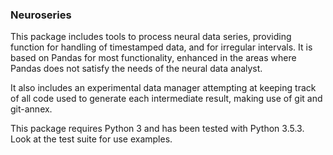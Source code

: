 ### Neuroseries

This package includes tools to process neural data series,
providing function for handling of timestamped data, and for irregular 
intervals. It is based on Pandas for most functionality, enhanced in the 
areas where Pandas does not satisfy the needs of the neural data analyst.

It also includes an experimental data manager attempting at keeping track 
of all code used to generate each intermediate result, making use of 
git and git-annex.

This package requires Python 3 and has been tested with Python 3.5.3.
Look at the test suite for use examples.